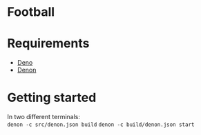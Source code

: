 # Football

# Requirements

- [Deno](https://deno.land/)
- [Denon](https://deno.land/x/denon)

# Getting started

In two different terminals:  
`denon -c src/denon.json build`
`denon -c build/denon.json start`
